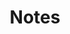 ---
title: Notes
description: |
  These are some field notes which are worth sharing. Cool kids would call it 
  a blog.

show_post_thumbnail: true
show_post_date: true
show_comments: true
layout: list
---